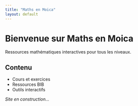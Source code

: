 ```yaml
---
title: "Maths en Moica"
layout: default
---
```


# Bienvenue sur Maths en Moica

Ressources mathématiques interactives pour tous les niveaux.

## Contenu

- Cours et exercices
- Ressources BIB  
- Outils interactifs

*Site en construction...*
